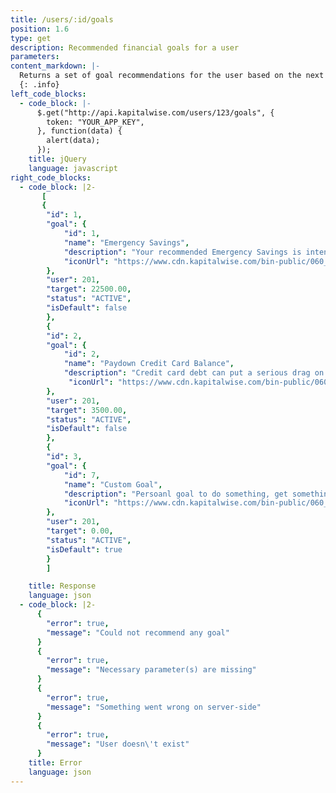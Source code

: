 ```yaml
---
title: /users/:id/goals
position: 1.6
type: get
description: Recommended financial goals for a user
parameters:
content_markdown: |-
  Returns a set of goal recommendations for the user based on the next best action algorithm. We consider the user's current financial habits and spending patterns to recommend the set of goals that the user would want to save towards.
  {: .info}
left_code_blocks:
  - code_block: |-
      $.get("http://api.kapitalwise.com/users/123/goals", {
        token: "YOUR_APP_KEY",
      }, function(data) {
        alert(data);
      });
    title: jQuery
    language: javascript
right_code_blocks:
  - code_block: |2-
       [
       {
        "id": 1,
        "goal": {
            "id": 1,
            "name": "Emergency Savings",
            "description": "Your recommended Emergency Savings is intended to help you prepare for unexpected expenses. Depending on the assets you've, we recommend having between 3-6 months of your annual household income set aside for emergencies",
            "iconUrl": "https://www.cdn.kapitalwise.com/bin-public/060_www_kw_com/images/goal_thumb1.jpg"
        },
        "user": 201,
        "target": 22500.00,
        "status": "ACTIVE",
        "isDefault": false
        },
        {
        "id": 2,
        "goal": {
            "id": 2,
            "name": "Paydown Credit Card Balance",
            "description": "Credit card debt can put a serious drag on your net worth. If you have high interest credit card debt or several different credit card bills to pay every month, it can make a lot of sense to take advantage of a 0% APR balance transfer offer as well.",
             "iconUrl": "https://www.cdn.kapitalwise.com/bin-public/060_www_kw_com/images/goal_thumb2.jpg"
        },
        "user": 201,
        "target": 3500.00,
        "status": "ACTIVE",
        "isDefault": false
        },
        {
        "id": 3,
        "goal": {
            "id": 7,
            "name": "Custom Goal",
            "description": "Persoanl goal to do something, get something or go somewhere ",
            "iconUrl": "https://www.cdn.kapitalwise.com/bin-public/060_www_kw_com/images/goal_thumbx.jpg"
        },
        "user": 201,
        "target": 0.00,
        "status": "ACTIVE",
        "isDefault": true
        }
        ]

    title: Response
    language: json
  - code_block: |2-
      {
        "error": true,
        "message": "Could not recommend any goal"
      }
      {
        "error": true,
        "message": "Necessary parameter(s) are missing"
      }
      {
        "error": true,
        "message": "Something went wrong on server-side"
      }
      {
        "error": true,
        "message": "User doesn\'t exist"
      }
    title: Error
    language: json
---
```

